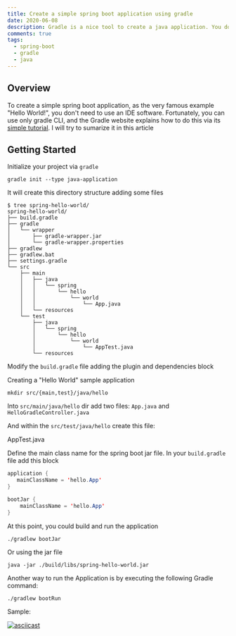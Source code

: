 ```yaml
---
title: Create a simple spring boot application using gradle
date: 2020-06-08
description: Gradle is a nice tool to create a java application. You don't need to use a IDE software in order to create a simple hello world program.
comments: true
tags:
  - spring-boot
  - gradle
  - java
---
```


## Overview 

To create a simple spring boot application, as the very famous example "Hello World!", you don't need to use an IDE software. Fortunately, you can use only gradle CLI, and the Gradle website explains how to do this via its [simple tutorial]. I will try to sumarize it in this article

## Getting Started

Initialize your project via `gradle`

```
gradle init --type java-application
```

It will create this directory structure adding some files

```
$ tree spring-hello-world/
spring-hello-world/
├── build.gradle
├── gradle
│   └── wrapper
│       ├── gradle-wrapper.jar
│       └── gradle-wrapper.properties
├── gradlew
├── gradlew.bat
├── settings.gradle
└── src
    ├── main
    │   ├── java
    │   │   └── spring
    │   │       └── hello
    │   │           └── world
    │   │               └── App.java
    │   └── resources
    └── test
        ├── java
        │   └── spring
        │       └── hello
        │           └── world
        │               └── AppTest.java
        └── resources

```

Modify the `build.gradle` file adding the plugin and dependencies block

<script src="https://gist.github.com/jenciso/dcfbcc301e173d86afbd128e7b8d13c1.js"></script>

Creating a "Hello World" sample application

```shell
mkdir src/{main,test}/java/hello
```

Into `src/main/java/hello` dir add two files: `App.java` and `HelloGradleController.java`

<script src="https://gist.github.com/jenciso/3ddb83aa76ac337310b0a9253ccd273e.js"></script>

And within the `src/test/java/hello` create this file:

AppTest.java

<script src="https://gist.github.com/jenciso/ae8af51e37e62f46703d5944f59c9c10.js"></script>

Define the main class name for the spring boot jar file. In your `build.gradle` file add this block

```java
application {
   mainClassName = 'hello.App'
}

bootJar {
    mainClassName = 'hello.App'
}
```

At this point, you could build and run the application

```
./gradlew bootJar
```
Or using the jar file
```
java -jar ./build/libs/spring-hello-world.jar
```
Another way to run the Application is by executing the following Gradle command:
```
./gradlew bootRun
```

Sample:

[![asciicast](https://asciinema.org/a/dWeIbajqy3an00eRqXfpuqslW.svg)](https://asciinema.org/a/dWeIbajqy3an00eRqXfpuqslW)

[simple tutorial]: https://guides.gradle.org/building-spring-boot-2-projects-with-gradle/#creating_a_hello_gradle_sample_application


